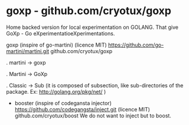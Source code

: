 # goxp - github.com/cryotux/goxp

Home backed version for local experimentation on GOLANG.
That give GoXp - Go eXperimentatioeXperimentations.

  goxp (inspire of go-martini) (licence MIT) https://github.com/go-martini/martini.git
  github.com/cryotux/goxp

  . martini -> goxp

  . Martini -> GoXp

  . Classic -> Sub (it is composed of subsection, like sub-directories of the package. Ex: http://golang.org/pkg/net/ )


+ booster (inspire of codegansta injector) https://github.com/codegangsta/inject.git (licence MIT)
  github.com/cryotux/boost
  We do not want to inject but to boost.

